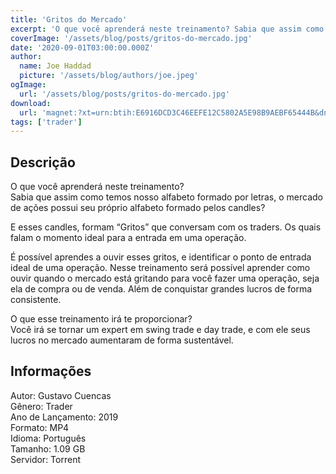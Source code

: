 ```yaml
---
title: 'Gritos do Mercado'
excerpt: 'O que você aprenderá neste treinamento? Sabia que assim como temos nosso alfabeto formado por letras, o mercado de ações possui seu próprio alfabeto formado pelos candles?  E esses candles, formam “Gritos” que conversam com os traders. Os quais falam o momento ideal para a entrada'
coverImage: '/assets/blog/posts/gritos-do-mercado.jpg'
date: '2020-09-01T03:00:00.000Z'
author:
  name: Joe Haddad
  picture: '/assets/blog/authors/joe.jpeg'
ogImage:
  url: '/assets/blog/posts/gritos-do-mercado.jpg'
download:
  url: 'magnet:?xt=urn:btih:E6916DCD3C46EEFE12C5802A5E98B9AEBF65444B&dn=Curso%20Canal%20de%20Alta%20-%20Gritos%20do%20Mercado&tr=udp%3a%2f%2ftracker.openbittorrent.com%3a1337%2fannounce&tr=udp%3a%2f%2ftracker.opentrackr.org%3a1337%2fannounce'
tags: ['trader']
---
```

<h2>Descrição</h2>
<p></p><p>O que você aprenderá neste treinamento?<br/>Sabia que assim como temos nosso alfabeto formado por letras, o mercado de ações possui seu próprio alfabeto formado pelos candles?</p><p>E esses candles, formam “Gritos” que conversam com os traders. Os quais falam o momento ideal para a entrada em uma operação.</p><p>É possível aprendes a ouvir esses gritos, e identificar o ponto de entrada ideal de uma operação. Nesse treinamento será possível aprender como ouvir quando o mercado está gritando para você fazer uma operação, seja ela de compra ou de venda. Além de conquistar grandes lucros de forma consistente.</p><p>O que esse treinamento irá te proporcionar?<br/>Você irá se tornar um expert em swing trade e day trade, e com ele seus lucros no mercado aumentaram de forma sustentável.</p><h2>Informações</h2><p>Autor: Gustavo Cuencas<br/>Gênero: Trader<br/>Ano de Lançamento: 2019<br/>Formato: MP4<br/>Idioma: Português<br/>Tamanho: 1.09 GB<br/>Servidor: Torrent</p>